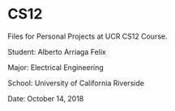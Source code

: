 # CS12
Files for Personal Projects at UCR CS12 Course.

Student: Alberto Arriaga Felix

Major: Electrical Engineering 

School: University of California Riverside

Date: October 14, 2018
